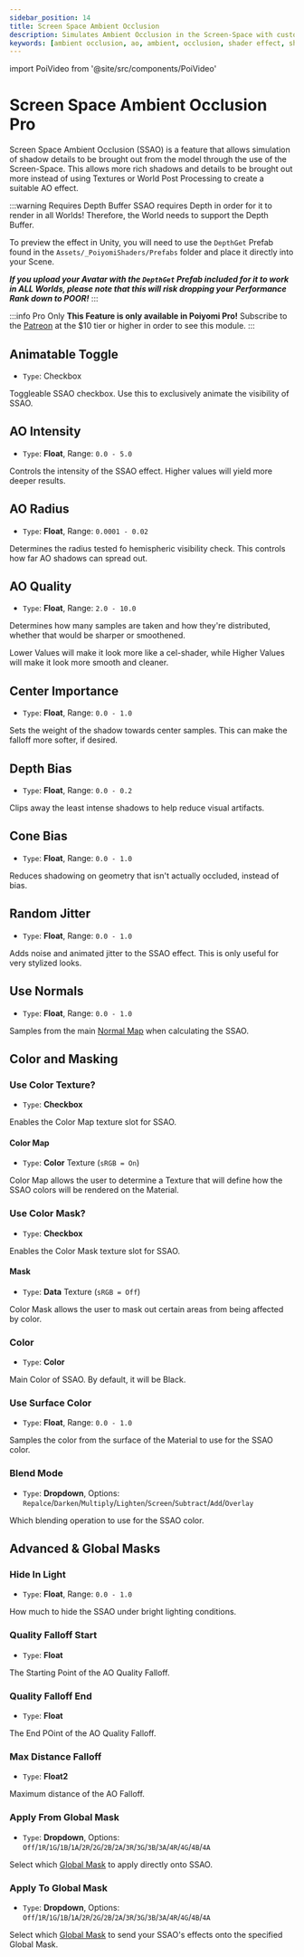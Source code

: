 ```yaml
---
sidebar_position: 14
title: Screen Space Ambient Occlusion
description: Simulates Ambient Occlusion in the Screen-Space with custom colors and effects.
keywords: [ambient occlusion, ao, ambient, occlusion, shader effect, shading, screen space ambient occlusion, screen space ao, screen space]
---
```

import PoiVideo from '@site/src/components/PoiVideo'

# Screen Space Ambient Occlusion <span class="badge badge--primary">Pro</span>

Screen Space Ambient Occlusion (SSAO) is a feature that allows simulation of shadow details to be brought out from the model through the use of the Screen-Space. This allows more rich shadows and details to be brought out more instead of using Textures or World Post Processing to create a suitable AO effect.

:::warning Requires Depth Buffer
SSAO requires Depth in order for it to render in all Worlds! Therefore, the World needs to support the Depth Buffer.

To preview the effect in Unity, you will need to use the `DepthGet` Prefab found in the `Assets/_PoiyomiShaders/Prefabs` folder and place it directly into your Scene.

***If you upload your Avatar with the `DepthGet` Prefab included for it to work in ALL Worlds, please note that this will risk dropping your Performance Rank down to POOR!***
:::

:::info Pro Only
**This Feature is only available in Poiyomi Pro!** Subscribe to the [Patreon](https://www.patreon.com/poiyomi) at the $10 tier or higher in order to see this module.
:::

## Animatable Toggle

- `Type`: Checkbox

Toggleable SSAO checkbox. Use this to exclusively animate the visibility of SSAO.

## AO Intensity

- `Type`: **Float**, Range: `0.0 - 5.0`

Controls the intensity of the SSAO effect. Higher values will yield more deeper results.

## AO Radius

- `Type`: **Float**, Range: `0.0001 - 0.02`

Determines the radius tested fo hemispheric visibility check. This controls how far AO shadows can spread out.

## AO Quality

- `Type`: **Float**, Range: `2.0 - 10.0`

Determines how many samples are taken and how they're distributed, whether that would be sharper or smoothened.

Lower Values will make it look more like a cel-shader, while Higher Values will make it look more smooth and cleaner.

## Center Importance

- `Type`: **Float**, Range: `0.0 - 1.0`

Sets the weight of the shadow towards center samples. This can make the falloff more softer, if desired.

## Depth Bias

- `Type`: **Float**, Range: `0.0 - 0.2`

Clips away the least intense shadows to help reduce visual artifacts.

## Cone Bias

- `Type`: **Float**, Range: `0.0 - 1.0`

Reduces shadowing on geometry that isn't actually occluded, instead of bias.

## Random Jitter

- `Type`: **Float**, Range: `0.0 - 1.0`

Adds noise and animated jitter to the SSAO effect. This is only useful for very stylized looks.

## Use Normals

- `Type`: **Float**, Range: `0.0 - 1.0`

Samples from the main [Normal Map](/docs/color-and-normals/main.md#normal-map) when calculating the SSAO.

## Color and Masking

### Use Color Texture?

- `Type`: **Checkbox**

Enables the Color Map texture slot for SSAO.

#### Color Map

- `Type`: **Color** Texture (`sRGB = On`)

Color Map allows the user to determine a Texture that will define how the SSAO colors will be rendered on the Material.

### Use Color Mask?

- `Type`: **Checkbox**

Enables the Color Mask texture slot for SSAO.

#### Mask

- `Type`: **Data** Texture (`sRGB = Off`)

Color Mask allows the user to mask out certain areas from being affected by color.

### Color

- `Type`: **Color**

Main Color of SSAO. By default, it will be Black.

### Use Surface Color

- `Type`: **Float**, Range: `0.0 - 1.0`

Samples the color from the surface of the Material to use for the SSAO color.

### Blend Mode

- `Type`: **Dropdown**, Options: `Repalce`/`Darken`/`Multiply`/`Lighten`/`Screen`/`Subtract`/`Add`/`Overlay`

Which blending operation to use for the SSAO color.

## Advanced & Global Masks

### Hide In Light

- `Type`: **Float**, Range: `0.0 - 1.0`

How much to hide the SSAO under bright lighting conditions.

### Quality Falloff Start

- `Type`: **Float**

The Starting Point of the AO Quality Falloff.

### Quality Falloff End

- `Type`: **Float**

The End POint of the AO Quality Falloff.

### Max Distance Falloff

- `Type`: **Float2**

Maximum distance of the AO Falloff.

### Apply From Global Mask

- `Type`: **Dropdown**, Options: `Off`/`1R`/`1G`/`1B`/`1A`/`2R`/`2G`/`2B`/`2A`/`3R`/`3G`/`3B`/`3A`/`4R`/`4G`/`4B`/`4A`

Select which [Global Mask](/docs/modifiers/global-masks.md) to apply directly onto SSAO.

### Apply To Global Mask

- `Type`: **Dropdown**, Options: `Off`/`1R`/`1G`/`1B`/`1A`/`2R`/`2G`/`2B`/`2A`/`3R`/`3G`/`3B`/`3A`/`4R`/`4G`/`4B`/`4A`

Select which [Global Mask](/docs/modifiers/global-masks.md) to send your SSAO's effects onto the specified Global Mask.